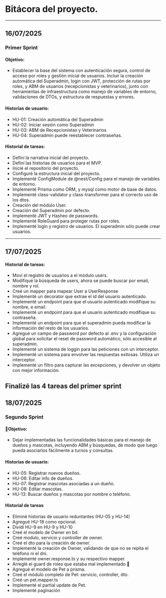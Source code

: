 # Bitácora del proyecto.
---
## 16/07/2025

### Primer Sprint
#### Objetivo: 
  * Establecer la base del sistema con autenticación segura, control de acceso por roles y gestión inicial de usuarios. Incluir la creación automática del Superadmin, login con JWT, protección de rutas por roles, y ABM de usuarios (recepcionistas y veterinarios), junto con herramientas de infraestructura como manejo de variables de entorno, validaciones de DTOs, y estructura de respuestas y errores.

#### Historias de usuario:
  * HU-01: Creación automática del Superadmin
  * HU-02: Iniciar sesión como Superadmin
  * HU-03: ABM de Recepcionistas y Veterinarios
  * HU-04: Superadmin puede reestablecer contraseñas.

#### Historial de tareas:
* Definí la narrativa inicial del proyecto.
* Definí las historias de usuarios para el MVP.
* Inicié el repositorio del proyecto.
* Configuré la estructura inicial del proyecto.
* Implementé ConfigModule de @nest/Config para el manejo de variables de entorno.
* Implementé Prisma como ORM, y mysql como motor de base de datos.
* Implementé class-validator y class-transformer para el correcto uso de los dtos.
* Creación del módulo User.
* Creación del Superadmin por defecto.
* Implementé JWT y Hasheo de passwords.
* Implementé RoleGuard para proteger rutas por roles.
* Implementé login y registro de usuarios. El superadmin sólo puede crear usuarios.
---

## 17/07/2025

#### Historial de tareas:
* Moví el registro de usuarios a el módulo users.
* Modifiqué la búsqueda de users, ahora se puede buscar por email, nombre y rol.
* Creé un mapper para mapear User a UserResponse
* Implementé un decorator que extrae el id del usuario autenticado.
* Implementé un endpoint para que el usuario autenticado modifique su nombre, e email.
* Implementé un endpoint para que el usuario autenticado modifique su contraseña.
* Implementé un endpoint para que el superadmin pueda modificar la información del resto de los usuarios.
* Agregué un campo de password por defecto al .env y la configuración global para solicitar el reset de password automático, sólo accesible al superadmin.
* Implementé un sistema de loggin para las peticiones con un interceptor.
* Implementé un sistema para envolver las respuestas exitosas. Utiliza un interceptor.
* Implementé un filtro para capturar las excepciones, y devolver un objeto con mejor información.

**Finalizé las 4 tareas del primer sprint**
---

## 18/07/2025

### Segundo Sprint
#### 🎯Objetivo:
  * Dejar implementadas las funcionalidades básicas para el manejo de dueños y mascotas, incluyendo ABM y búsquedas, de modo que luego pueda asociarlos fácilmente a turnos y consultas.

#### Historias de usuario:
  * HU-05: Registrar nuevos dueños.
  * HU-06: Editar info de dueños.
  * HU-07: Registrar mascotas asociadas a un dueño.
  * HU-08: Editar mascotas.
  * HU-13: Buscar dueños y mascotas por nombre o teléfono.

#### Historial de tareas
* Eliminé historias de usuario reduntantes (HU-05 y HU-14)
* Agregué HU-18 como opcional.
* Dividí HU-9 en HU-9 y HU-10
* Creé el modelo de Owner en bd.
* Creé modulo, servicio y controller de owner.
* Creé el dto para la creación de owner.
* Implementé la creación de Owner, validando de que no se repita el teléfono ni el dni.
* Implementé owner.response.ts y su respectivo mapper.
* Arreglé el guard de roles que estaba mal implementado 🤣
* Agregué el modelo de Pet a prisma.
* Creé el módulo completo de Pet: servicio, controller, dto.
* Creé un pet.mapper.ts
* Implementé el partial update de Pet.
* Implementé paginación
